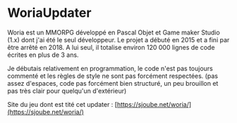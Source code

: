 # WoriaUpdater
 
Woria est un MMORPG développé en Pascal Objet et Game maker Studio (1.x) dont j'ai été le seul développeur. Le projet a débuté en 2015 et a fini par être arrêté en 2018. A lui seul, il totalise environ 120 000 lignes de code écrites en plus de 3 ans.

Je débutais relativement en programmation, le code n'est pas toujours commenté et les règles de style ne sont pas forcément respectées. (pas assez d'espaces, code pas forcément bien structuré, un peu brouillon et pas très clair pour quelqu'un d'extérieur)
 
Site du jeu dont est tité cet updater : [https://sjoube.net/woria/](https://sjoube.net/woria/)
